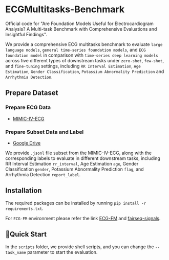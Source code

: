 # ECGMultitasks-Benchmark
Official code for "Are Foundation Models Useful for Electrocardiogram Analysis? A Multi-task Benchmark with Comprehensive Evaluations and Insightful Findings". 

We provide a comprehensive ECG multitasks benchmark to evaluate `large language models`, `general time-series foundation models`, and `ECG foundation model` in comparison with `time-series deep learning models` across five different types of downstream tasks under `zero-shot`, `few-shot`, and `fine-tuning` settings, including `RR Interval Estimation`, `Age Estimation`, `Gender Classification`, `Potassium Abnormality Prediction` and `Arrhythmia Detection`.

## Prepare Dataset
### Prepare ECG Data
* [MIMIC-IV-ECG](https://physionet.org/content/mimic-iv-ecg/1.0/)
### Prepare Subset Data and Label
* [Google Drive](https://drive.google.com/drive/folders/1IkHkwa0HUbxmieBHMPd-VRdYQJbKLm3P?usp=share_link)
  
We provide `.jsonl` file subset from the MIMIC-IV-ECG, along with the corresponding labels to evaluate in different downstream tasks, including RR Interval Estimation `rr_interval`, Age Estimation `age`, Gender Classification `gender`, Potassium Abnormality Prediction `flag`, and Arrhythmia Detection `report_label`.

## Installation
The required packages can be installed by running `pip install -r requirements.txt`.

For `ECG-FM` environment please refer the link [ECG-FM](https://github.com/bowang-lab/ECG-FM) and [fairseq-signals](https://github.com/Jwoo5/fairseq-signals).

## 🚀Quick Start
In the `scripts` folder, we provide shell scripts, and you can change the `--task_name` parameter to start the evaluation.
